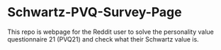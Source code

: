 # Schwartz-PVQ-Survey-Page

This repo is webpage for the Reddit user to solve the personality value questionnaire 21 (PVQ21) and check what their Schwartz value is.
